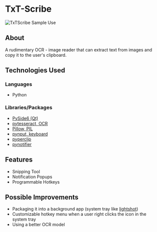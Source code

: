 # TxT-Scribe

![TxTScribe Sample Use](https://user-images.githubusercontent.com/78674944/236726857-b2feb3d5-40bd-4377-ab2a-5f8a326311e6.gif)

## About

A rudimentary OCR - image reader that can extract text from images and copy it to the user's clipboard.

## Technologies Used
### Languages
- Python

### Libraries/Packages
- [PySide6 (Qt)](https://pypi.org/project/PySide6/)
- [pytesseract, OCR](https://pypi.org/project/pytesseract/)
- [Pillow, PIL](https://github.com/python-pillow/Pillow/)
- [pynput, keyboard](https://pypi.org/project/pynput/)
- [pyperclip](https://pypi.org/project/pyperclip/)
- [pynotifier](https://pypi.org/project/py-notifier/)

## Features
- Snipping Tool
- Notification Popups
- Programmable Hotkeys

## Possible Improvements
- Packaging it into a background app (system tray like [lightshot](https://app.prntscr.com/en/index.html))
- Customizable hotkey menu when a user right clicks the icon in the system tray
- Using a better OCR model
